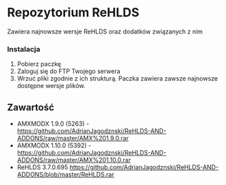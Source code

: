 # Repozytorium ReHLDS
Zawiera najnowsze wersje ReHLDS oraz dodatków związanych z nim

### Instalacja 
1. Pobierz paczkę
2. Zaloguj się do FTP Twojego serwera
3. Wrzuć pliki zgodnie z ich strukturą.
Paczka zawiera zawsze najnowsze dostępne wersje plików.

## Zawartość
- AMXMODX 1.9.0 (5263) - https://github.com/AdrianJagodznski/ReHLDS-AND-ADDONS/raw/master/AMX%201.9.0.rar
- AMXMODX 1.10.0 (5392) - https://github.com/AdrianJagodznski/ReHLDS-AND-ADDONS/raw/master/AMX%201.10.0.rar
- ReHLDS 3.7.0.695 https://github.com/AdrianJagodznski/ReHLDS-AND-ADDONS/blob/master/ReHLDS.rar
